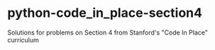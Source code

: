 # python-code_in_place-section4

Solutions for problems on Section 4 from Stanford's "Code In Place" curriculum 
